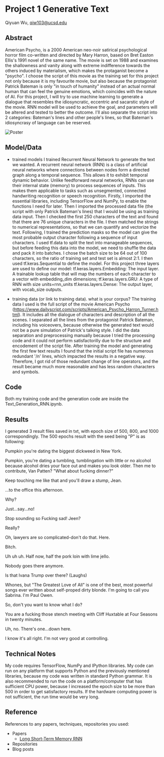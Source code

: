 # Project 1 Generative Text

Qiyuan Wu, qiw103@ucsd.edu


## Abstract
American Psycho, is a 2000 American neo-noir satirical psychological horror film co-written and directed by Mary Harron, based on Bret Easton Ellis's 1991 novel of the same name. The movie is set on 1988 and examines the shallowness and vanity along with extreme indifference towards the others induced by materialism, which makes the protaganist become a "psycho". I choose the script of this movie as the training set for this project not only because it is my favourite movie, but also because the protagonist Patrick Bateman is only "in touch of humanity" instead of an actual normal human that can feel the genuine emotions, which coincides with the nature of AI. For this project, I will try to use machine learning to generate a dialogue that resembles the idiosyncratic, eccentric and sacarstic style of the movie. RNN model will be used to achieve the goal, and parameters will be altered and tested to better the outcome. I'll also separate the script into 2 categories: Bateman's lines and other people's lines, so that Bateman's idiosyncrasy of language can be reserved.

![Poster](https://m.media-amazon.com/images/M/MV5BZTM2ZGJmNjQtN2UyOS00NjcxLWFjMDktMDE2NzMyNTZlZTBiXkEyXkFqcGdeQXVyNzkwMjQ5NzM@._V1_.jpg)

## Model/Data

- trained models
I trained Recurrent Neural Network to generate the text we wanted. A recurrent neural network (RNN) is a class of artificial neural networks where connections between nodes form a directed graph along a temporal sequence. This allows it to exhibit temporal dynamic behavior. Unlike feedforward neural networks, RNNs can use their internal state (memory) to process sequences of inputs. This makes them applicable to tasks such as unsegmented, connected handwriting recognition or speech recognition. Firstly, I imported the essential libraries, including TensorFlow and NumPy, to enable the functions I need for later. Then I imported the processed data file (the script with only Patrick Bateman's lines) that I would be using as training data input. Then I checked the first 250 characters of the text and found that there are 76 unique characters in the file. I then matched the strings to numerical representations, so that we can quantify and vectorize the text. Following, I trained the prediction masks so the model can give the most probable output character following a sequence of input characters. I used tf.data to split the text into manageable sequences, but before feeding this data into the model, we need to shuffle the data and pack it into batches. I chose the batch size to be 64 out of 100 characters, so the ratio of training set and test set is almost 2:1. I then used tf.keras.Sequential to define the model. For this project three layers are used to define our model:
   tf.keras.layers.Embedding: The input layer. A trainable lookup table that will map the numbers of each character to a vector with embedding_dim dimensions;
    tf.keras.layers.GRU: A type of RNN with size units=rnn_units
    tf.keras.layers.Dense: The output layer, with vocab_size outputs.

- training data (or link to training data). what is your corpus?
The training data I used is the full script of the movie American Psycho (https://www.dailyscript.com/scripts/American_Psycho_Harron_Turner.html). It includes all the dialogue of characters and description of all the scenes. I separated all the lines from the protagonist Patrick Bateman, including his voiceovers, because otherwise the generated text would not be a pure simulation of Patrick's talking style. I did the data separation and preprocessing manually because I tried the processing code and it could not perform satisfactorilly due to the structure and encodement of the script file. After training the model and generating the first few text results I found that the initial script file has numerous redundant '/n' lines, which impacted the results in a negative way. Therefore, I got rid of those redundant change of line operators, and the result became much more reasonable and has less random characters and symbols.
## Code

Both my training code and the generation code are inside the Text_Generation_RNN.ipynb.

## Results

I generated 3 result files saved in txt, with epoch size of 500, 800, and 1000 correspondingly.
The 500 epochs result with the seed being "P" is as following:

Pumpkin you're dating the biggest dickweed in New York.

Pumpkin, you're dating a tumbling, tumblingation with little or no alcohol because alcohol dries your face out and makes you look older. Then me to contribute, Van Patten? "What about fucking dinner?" 

Keep touching me like that and you'll draw a stump, Jean.

...to the office this afternoon.

Why?

Just...say...no!

Stop sounding so Fucking sad! Jeen?

Really?

Oh, lawyers are so complicated-don't do that. Here.

Bitch.

Uh uh uh. Half now, half the pork loin with lime jello.

Nobody goes there anymore.

Is that Ivana Trump over there? (Laughs)

Whones, but "The Greatest Love of All" is one of the best, most powerful songs ever written about self-proped dirty blonde. I'm going to call you Sabrina. I'm Paul Owen.

So, don't you want to know what I do?

You are a fucking those stench meeting with Cliff Huxtable at Four Seasons in twenty minutes.

Uh, no. There's one...down here.

I know it's all right. I'm not very good at controlling.
## Technical Notes

My code requires TensorFlow, NumPy and IPython libraries. My code can run on any platform that supports Python and the previously mentioned libraries, because my code was written in standard Python grammar. It is also recommended to run the code on a platform/computer that has sufficient CPU power, because I increased the epoch size to be more than 500 in order to get satisfactory results. If the hardware computing power is not sufficient, the run time would be very long.
## Reference

References to any papers, techniques, repositories you used:
- Papers
  - [Long Short-Term Memory RNN](https://static.googleusercontent.com/media/research.google.com/en//pubs/archive/43905.pdf)
- Repositories
- Blog posts
